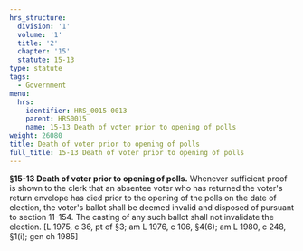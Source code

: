 ```yaml
---
hrs_structure:
  division: '1'
  volume: '1'
  title: '2'
  chapter: '15'
  statute: 15-13
type: statute
tags:
  - Government
menu:
  hrs:
    identifier: HRS_0015-0013
    parent: HRS0015
    name: 15-13 Death of voter prior to opening of polls
weight: 26080
title: Death of voter prior to opening of polls
full_title: 15-13 Death of voter prior to opening of polls
---
```

**§15-13 Death of voter prior to opening of polls.** Whenever sufficient proof is shown to the clerk that an absentee voter who has returned the voter's return envelope has died prior to the opening of the polls on the date of election, the voter's ballot shall be deemed invalid and disposed of pursuant to section 11-154\. The casting of any such ballot shall not invalidate the election. [L 1975, c 36, pt of §3; am L 1976, c 106, §4(6); am L 1980, c 248, §1(i); gen ch 1985]